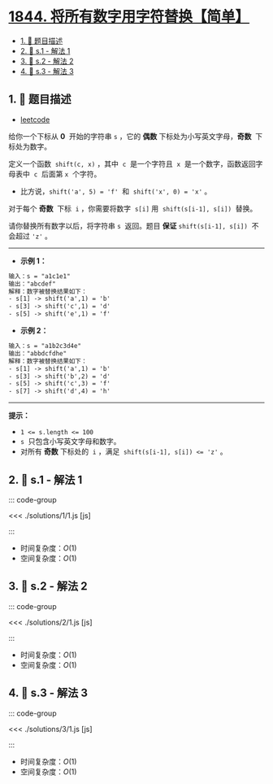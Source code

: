 # [1844. 将所有数字用字符替换【简单】](https://github.com/tnotesjs/TNotes.leetcode/tree/main/notes/1844.%20%E5%B0%86%E6%89%80%E6%9C%89%E6%95%B0%E5%AD%97%E7%94%A8%E5%AD%97%E7%AC%A6%E6%9B%BF%E6%8D%A2%E3%80%90%E7%AE%80%E5%8D%95%E3%80%91)

<!-- region:toc -->

- [1. 📝 题目描述](#1--题目描述)
- [2. 🎯 s.1 - 解法 1](#2--s1---解法-1)
- [3. 🎯 s.2 - 解法 2](#3--s2---解法-2)
- [4. 🎯 s.3 - 解法 3](#4--s3---解法-3)

<!-- endregion:toc -->

## 1. 📝 题目描述

- [leetcode](https://leetcode.cn/problems/replace-all-digits-with-characters/)

给你一个下标从 **0**  开始的字符串 `s` ，它的 **偶数** 下标处为小写英文字母，**奇数**  下标处为数字。

定义一个函数  `shift(c, x)` ，其中  `c`  是一个字符且  `x`  是一个数字，函数返回字母表中  `c`  后面第 `x`  个字符。

- 比方说，`shift('a', 5) = 'f'`  和  `shift('x', 0) = 'x'` 。

对于每个 **奇数**  下标  `i` ，你需要将数字  `s[i]` 用  `shift(s[i-1], s[i])`  替换。

请你替换所有数字以后，将字符串 `s`  返回。题目 **保证** `shift(s[i-1], s[i])`  不会超过 `'z'` 。

---

- **示例 1：**

```txt
输入：s = "a1c1e1"
输出："abcdef"
解释：数字被替换结果如下：
- s[1] -> shift('a',1) = 'b'
- s[3] -> shift('c',1) = 'd'
- s[5] -> shift('e',1) = 'f'
```

- **示例 2：**

```txt
输入：s = "a1b2c3d4e"
输出："abbdcfdhe"
解释：数字被替换结果如下：
- s[1] -> shift('a',1) = 'b'
- s[3] -> shift('b',2) = 'd'
- s[5] -> shift('c',3) = 'f'
- s[7] -> shift('d',4) = 'h'
```

---

**提示：**

- `1 <= s.length <= 100`
- `s`  只包含小写英文字母和数字。
- 对所有 **奇数** 下标处的  `i` ，满足  `shift(s[i-1], s[i]) <= 'z'` 。

## 2. 🎯 s.1 - 解法 1

::: code-group

<<< ./solutions/1/1.js [js]

:::

- 时间复杂度：$O(1)$
- 空间复杂度：$O(1)$

## 3. 🎯 s.2 - 解法 2

::: code-group

<<< ./solutions/2/1.js [js]

:::

- 时间复杂度：$O(1)$
- 空间复杂度：$O(1)$

## 4. 🎯 s.3 - 解法 3

::: code-group

<<< ./solutions/3/1.js [js]

:::

- 时间复杂度：$O(1)$
- 空间复杂度：$O(1)$
